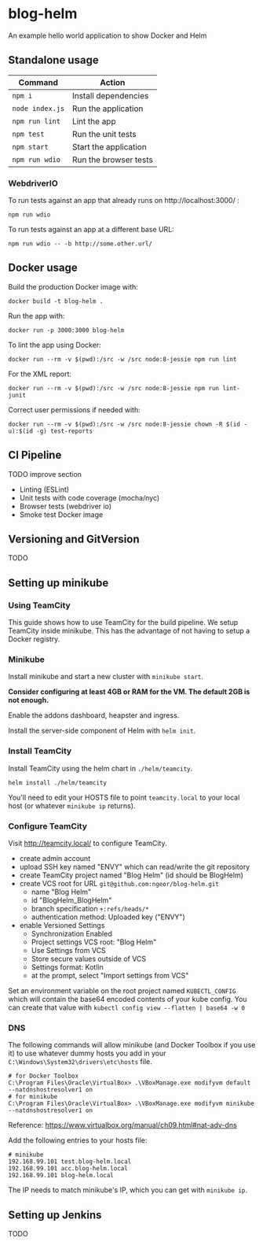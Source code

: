 # blog-helm

An example hello world application to show Docker and Helm

## Standalone usage

| Command         | Action                |
| --------------- | --------------------- |
| `npm i`         | Install dependencies  |
| `node index.js` | Run the application   |
| `npm run lint`  | Lint the app          |
| `npm test`      | Run the unit tests    |
| `npm start`     | Start the application |
| `npm run wdio`  | Run the browser tests |

### WebdriverIO

To run tests against an app that already runs on http://localhost:3000/ :

```
npm run wdio
```

To run tests against an app at a different base URL:

```
npm run wdio -- -b http://some.other.url/
```

## Docker usage

Build the production Docker image with:

```
docker build -t blog-helm .
```

Run the app with:

```
docker run -p 3000:3000 blog-helm
```

To lint the app using Docker:

```
docker run --rm -v $(pwd):/src -w /src node:8-jessie npm run lint
```

For the XML report:

```
docker run --rm -v $(pwd):/src -w /src node:8-jessie npm run lint-junit
```

Correct user permissions if needed with:

```
docker run --rm -v $(pwd):/src -w /src node:8-jessie chown -R $(id -u):$(id -g) test-reports
```

## CI Pipeline

TODO improve section

- Linting (ESLint)
- Unit tests with code coverage (mocha/nyc)
- Browser tests (webdriver io)
- Smoke test Docker image

## Versioning and GitVersion

TODO

## Setting up minikube

### Using TeamCity

This guide shows how to use TeamCity for the build pipeline. We setup TeamCity
inside minikube. This has the advantage of not having to setup a Docker
registry.

### Minikube

Install minikube and start a new cluster with `minikube start`.

**Consider configuring at least 4GB or RAM for the VM. The default 2GB is not
enough.**

Enable the addons dashboard, heapster and ingress.

Install the server-side component of Helm with `helm init`.

### Install TeamCity

Install TeamCity using the helm chart in `./helm/teamcity`.

```
helm install ./helm/teamcity
```

You'll need to edit your HOSTS file to point `teamcity.local` to your local host
(or whatever `minikube ip` returns).

### Configure TeamCity

Visit http://teamcity.local/ to configure TeamCity.

- create admin account
- upload SSH key named "ENVY" which can read/write the git repository
- create TeamCity project named "Blog Helm" (id should be BlogHelm)
- create VCS root for URL `git@github.com:ngeor/blog-helm.git`
  - name "Blog Helm"
  - id "BlogHelm_BlogHelm"
  - branch specification `+:refs/heads/*`
  - authentication method: Uploaded key ("ENVY")
- enable Versioned Settings
  - Synchronization Enabled
  - Project settings VCS root: "Blog Helm"
  - Use Settings from VCS
  - Store secure values outside of VCS
  - Settings format: Kotlin
  - at the prompt, select "Import settings from VCS"

Set an environment variable on the root project named `KUBECTL_CONFIG` which
will contain the base64 encoded contents of your kube config. You can create
that value with `kubectl config view --flatten | base64 -w 0`

### DNS

The following commands will allow minikube (and Docker Toolbox if you use it) to
use whatever dummy hosts you add in your `C:\Windows\System32\drivers\etc\hosts`
file.

    # for Docker Toolbox
    C:\Program Files\Oracle\VirtualBox> .\VBoxManage.exe modifyvm default --natdnshostresolver1 on
    # for minikube
    C:\Program Files\Oracle\VirtualBox> .\VBoxManage.exe modifyvm minikube --natdnshostresolver1 on

Reference: https://www.virtualbox.org/manual/ch09.html#nat-adv-dns

Add the following entries to your hosts file:

    # minikube
    192.168.99.101 test.blog-helm.local
    192.168.99.101 acc.blog-helm.local
    192.168.99.101 blog-helm.local

The IP needs to match minikube's IP, which you can get with `minikube ip`.

## Setting up Jenkins

TODO

